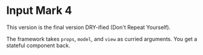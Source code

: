# Input Mark 4

This version is the final version DRY-ified (Don't Repeat Yourself).

The framework takes `props`, `model`, and `view` as curried arguments. You get a stateful component back.